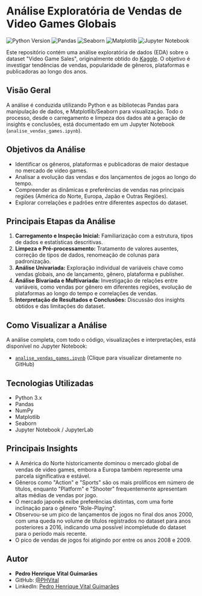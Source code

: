 # Análise Exploratória de Vendas de Video Games Globais

![Python Version](https://img.shields.io/badge/Python-3.11%2B-blue)
![Pandas](https://img.shields.io/badge/Pandas-2.x-orange)
![Seaborn](https://img.shields.io/badge/Seaborn-0.13.x-purple)
![Matplotlib](https://img.shields.io/badge/Matplotlib-3.x-green)
![Jupyter Notebook](https://img.shields.io/badge/Jupyter-Notebook-orange)

Este repositório contém uma análise exploratória de dados (EDA) sobre o dataset "Video Game Sales", originalmente obtido do [Kaggle](https://www.kaggle.com/datasets/gregorut/videogamesales?resource=download). O objetivo é investigar tendências de vendas, popularidade de gêneros, plataformas e publicadoras ao longo dos anos.

## Visão Geral

A análise é conduzida utilizando Python e as bibliotecas Pandas para manipulação de dados, e Matplotlib/Seaborn para visualização. Todo o processo, desde o carregamento e limpeza dos dados até a geração de insights e conclusões, está documentado em um Jupyter Notebook (`analise_vendas_games.ipynb`).

## Objetivos da Análise

* Identificar os gêneros, plataformas e publicadoras de maior destaque no mercado de video games.
* Analisar a evolução das vendas e dos lançamentos de jogos ao longo do tempo.
* Compreender as dinâmicas e preferências de vendas nas principais regiões (América do Norte, Europa, Japão e Outras Regiões).
* Explorar correlações e padrões entre diferentes aspectos do dataset.

## Principais Etapas da Análise

1.  **Carregamento e Inspeção Inicial:** Familiarização com a estrutura, tipos de dados e estatísticas descritivas.
2.  **Limpeza e Pré-processamento:** Tratamento de valores ausentes, correção de tipos de dados, renomeação de colunas para padronização.
3.  **Análise Univariada:** Exploração individual de variáveis chave como vendas globais, ano de lançamento, gênero, plataforma e publisher.
4.  **Análise Bivariada e Multivariada:** Investigação de relações entre variáveis, como vendas por gênero em diferentes regiões, evolução de plataformas ao longo do tempo e correlações de vendas.
5.  **Interpretação de Resultados e Conclusões:** Discussão dos insights obtidos e das limitações do dataset.

## Como Visualizar a Análise

A análise completa, com todo o código, visualizações e interpretações, está disponível no Jupyter Notebook:
* [`analise_vendas_games.ipynb`](./analise_vendas_games.ipynb) (Clique para visualizar diretamente no GitHub)

## Tecnologias Utilizadas

* Python 3.x
* Pandas
* NumPy
* Matplotlib
* Seaborn
* Jupyter Notebook / JupyterLab

## Principais Insights

* A América do Norte historicamente dominou o mercado global de vendas de video games, embora a Europa também represente uma parcela significativa e estável.
* Gêneros como "Action" e "Sports" são os mais prolíficos em número de títulos, enquanto "Platform" e "Shooter" frequentemente apresentam altas médias de vendas por jogo.
* O mercado japonês exibe preferências distintas, com uma forte inclinação para o gênero "Role-Playing".
* Observou-se um pico de lançamentos de jogos no final dos anos 2000, com uma queda no volume de títulos registrados no dataset para anos posteriores a 2016, indicando uma possível incompletude do dataset para o período mais recente.
* O pico de vendas de jogos foi atigindo por entre os anos 2008 e 2009.

## Autor

* **Pedro Henrique Vital Guimarães**
* GitHub: [@PHVital](https://github.com/PHVital)
* LinkedIn: [Pedro Henrique Vital Guimarães](https://www.linkedin.com/in/pedro-henrique-vital-guimar%C3%A3es/)
